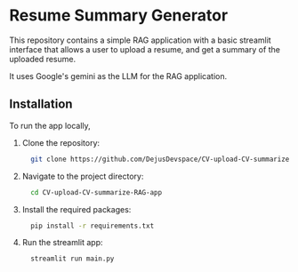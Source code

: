 # Resume Summary Generator 
This repository contains a simple RAG application with a basic streamlit interface that allows a user to upload
a resume, and get a summary of the uploaded resume.

It uses Google's gemini as the LLM for the RAG application.

## Installation
To run the app locally, 
1. Clone the repository:

    ```sh
      git clone https://github.com/DejusDevspace/CV-upload-CV-summarize-RAG-app.git
    ```
2. Navigate to the project directory:

    ```sh
      cd CV-upload-CV-summarize-RAG-app
    ```
3. Install the required packages:

    ```sh
      pip install -r requirements.txt
    ````
4. Run the streamlit app:

    ```sh
      streamlit run main.py
    ```